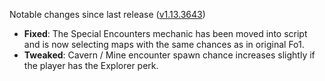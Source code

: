 Notable changes since last release ([v1.13.3643](https://github.com/rotators/Fo1in2/releases/tag/v1.13.3643))

- **Fixed**: The Special Encounters mechanic has been moved into script and is now selecting maps with the same chances as in original Fo1.
- **Tweaked**: Cavern / Mine encounter spawn chance increases slightly if the player has the Explorer perk.
